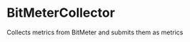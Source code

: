 # BitMeterCollector
Collects metrics from BitMeter and submits them as metrics

<!--(Rn.BuildScriptHelper){
	"version": "1.0.107",
	"replace": false
}(END)-->